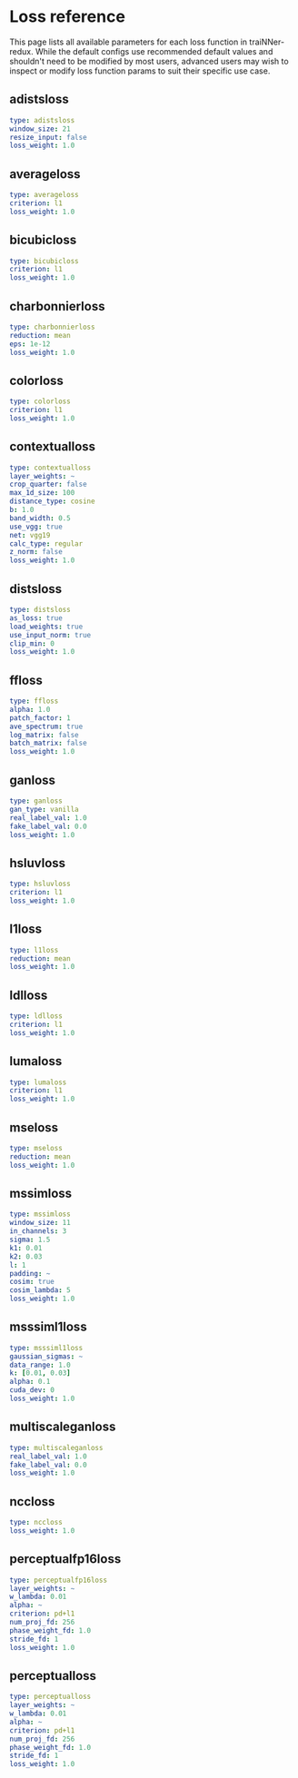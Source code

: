 # Loss reference
This page lists all available parameters for each loss function in traiNNer-redux. While the default configs use recommended default values and shouldn't need to be modified by most users, advanced users may wish to inspect or modify loss function params to suit their specific use case.
## adistsloss


```yaml
type: adistsloss
window_size: 21
resize_input: false
loss_weight: 1.0
```
## averageloss


```yaml
type: averageloss
criterion: l1
loss_weight: 1.0
```
## bicubicloss


```yaml
type: bicubicloss
criterion: l1
loss_weight: 1.0
```
## charbonnierloss


```yaml
type: charbonnierloss
reduction: mean
eps: 1e-12
loss_weight: 1.0
```
## colorloss


```yaml
type: colorloss
criterion: l1
loss_weight: 1.0
```
## contextualloss


```yaml
type: contextualloss
layer_weights: ~
crop_quarter: false
max_1d_size: 100
distance_type: cosine
b: 1.0
band_width: 0.5
use_vgg: true
net: vgg19
calc_type: regular
z_norm: false
loss_weight: 1.0
```
## distsloss


```yaml
type: distsloss
as_loss: true
load_weights: true
use_input_norm: true
clip_min: 0
loss_weight: 1.0
```
## ffloss


```yaml
type: ffloss
alpha: 1.0
patch_factor: 1
ave_spectrum: true
log_matrix: false
batch_matrix: false
loss_weight: 1.0
```
## ganloss


```yaml
type: ganloss
gan_type: vanilla
real_label_val: 1.0
fake_label_val: 0.0
loss_weight: 1.0
```
## hsluvloss


```yaml
type: hsluvloss
criterion: l1
loss_weight: 1.0
```
## l1loss


```yaml
type: l1loss
reduction: mean
loss_weight: 1.0
```
## ldlloss


```yaml
type: ldlloss
criterion: l1
loss_weight: 1.0
```
## lumaloss


```yaml
type: lumaloss
criterion: l1
loss_weight: 1.0
```
## mseloss


```yaml
type: mseloss
reduction: mean
loss_weight: 1.0
```
## mssimloss


```yaml
type: mssimloss
window_size: 11
in_channels: 3
sigma: 1.5
k1: 0.01
k2: 0.03
l: 1
padding: ~
cosim: true
cosim_lambda: 5
loss_weight: 1.0
```
## msssiml1loss


```yaml
type: msssiml1loss
gaussian_sigmas: ~
data_range: 1.0
k: [0.01, 0.03]
alpha: 0.1
cuda_dev: 0
loss_weight: 1.0
```
## multiscaleganloss


```yaml
type: multiscaleganloss
real_label_val: 1.0
fake_label_val: 0.0
loss_weight: 1.0
```
## nccloss


```yaml
type: nccloss
loss_weight: 1.0
```
## perceptualfp16loss


```yaml
type: perceptualfp16loss
layer_weights: ~
w_lambda: 0.01
alpha: ~
criterion: pd+l1
num_proj_fd: 256
phase_weight_fd: 1.0
stride_fd: 1
loss_weight: 1.0
```
## perceptualloss


```yaml
type: perceptualloss
layer_weights: ~
w_lambda: 0.01
alpha: ~
criterion: pd+l1
num_proj_fd: 256
phase_weight_fd: 1.0
stride_fd: 1
loss_weight: 1.0
```
